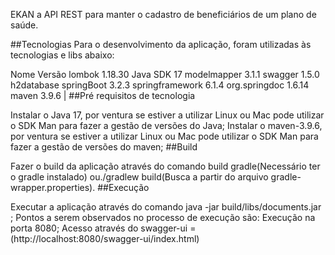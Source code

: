 EKAN
a API REST para manter o cadastro de beneficiários de um plano de saúde.

##Tecnologias Para o desenvolvimento da aplicação, foram utilizadas às tecnologias e libs abaixo:

Nome	Versão
lombok 1.18.30
Java SDK 17
modelmapper 3.1.1
swagger 1.5.0
h2database
springBoot 3.2.3
springframework 6.1.4
org.springdoc 1.6.14
maven 3.9.6
| ##Pré requisitos de tecnologia

Instalar o Java 17, por ventura se estiver a utilizar Linux ou Mac pode utilizar o
SDK Man para fazer a gestão de versões do Java;
Instalar o maven-3.9.6, por ventura se estiver a utilizar Linux ou Mac pode utilizar o
SDK Man para fazer a gestão de versões do maven;
##Build

Fazer o build da aplicação através do comando build gradle(Necessário ter o gradle instalado) ou./gradlew build(Busca a partir do arquivo gradle-wrapper.properties).
##Execução

Executar a aplicação através do comando java -jar build/libs/documents.jar ;
Pontos a serem observados no processo de execução são:
Execução na porta 8080;
Acesso através do swagger-ui = (http://localhost:8080/swagger-ui/index.html)
